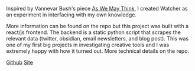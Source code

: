 Inspired by Vannevar Bush's piece [As We May Think](https://www.theatlantic.com/magazine/archive/1945/07/as-we-may-think/303881/), I created Watcher as an experiment in interfacing with my own knowledge.

More information can be found on the repo but this project was built with a react/js frontend. The backend is a static python script that scrapes the relevant data (twitter, obsidian, email newsletters, and blog post). This was one of my first big projects in investigating creative tools and I was extremely happy with how it turned out. More technical details on the repo.

<p class="links">
<a href="https://github.com/zhaovan/watcher">Github</a>
<a href="https://www.watcherapp.dev/">Site</a>
</p>
